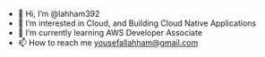 - 👋 Hi, I’m @lahham392
- 👀 I’m interested in Cloud, and Building Cloud Native Applications
- 🌱 I’m currently learning AWS Developer Associate 
- 📫 How to reach me yousefallahham@gmail.com

<!---
lahham392/lahham392 is a ✨ special ✨ repository because its `README.md` (this file) appears on your GitHub profile.
You can click the Preview link to take a look at your changes.
--->
